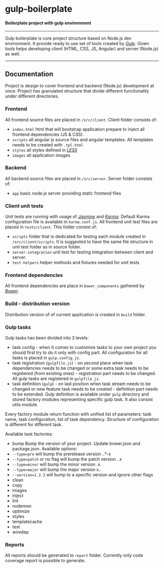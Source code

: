 # gulp-boilerplate

#### Boilerplate project with gulp environment

---

Gulp boilerplate is core project structure based on Node.js dev environment. It provide ready to use set of tools
created by [*Gulp*](https://github.com/gulpjs/gulp).
Given tools helps developing client (HTML, CSS, JS, Angular) and server (Node.js) as well.

---

## Documentation

Project is design to cover frontend and backend (Node.js) development at once. Project has granulated structure
that divide different functionality under different directories.

### Frontend
All frontend source files are placed in `/src/client`.
Client folder consists of:
 - `index.html` html that will bootstrap application prepare to inject all frontend dependencies (JS & CSS).
 - `scripts` all angular js source files and angular templates. All templates needs to be created with `.tpl.html`
 - `styles` all styles defined in [*LESS*](https://github.com/less)
 - `images` all application images

### Backend
All backend source files are placed in `/src/server`.
Server folder consists of:
 - `app` basic node.js server providing static frontend files

### Client unit tests
Unit tests are running with usage of [*Jasmine*](https://github.com/jasmine/jasmine) and
[*Karma*](https://github.com/karma-runner/karma).
Default Karma configuration file is available in `karma.conf.js`.
All frontend unit test files are placed in `tests/client`. This folder consist of:
 - `scripts` folder that is dedicated for testing each module created in `/src/client/scripts`. It is suggested to have
 the same file structure in unit test folder as in source folder.
 - `server-integration` unit test for testing integration between client and server.
 - `test-helpers` helper methods and fixtures needed for unit tests

### Frontend dependencies
All frontend dependencies are place in `bower_components` gathered by [*Bower*](https://github.com/bower/bower).

### Build - distribution version
Distribution version of of current application is created in `build` folder.
 
### Gulp tasks
Gulp tasks has been divided into 3 levels:
 - task config - when it comes to customize tasks to your own project you should first try to do it 
 only with config part. All configuration for all tasks is placed in `gulp.config.js`.
 - task registration (`gulpfile.js`) - on second place when task dependencies needs to be changed or some extra task 
 needs to be registered (from existing ones) - registration part needs to be changed.
 All gulp tasks are registered in `gulpfile.js`.
 - task definition (`gulp`) - on last position when task stream needs to be changed or new feature task needs
 to be created - definition part needs to be extended. Gulp definition is available under `gulp` directory and
 stored factory modules representing specific gulp task. It also consist utils module. 


Every factory module return function with unified list of parameters: task name, task configuration,
list of task dependency. Structure of configuration is different for different task.
 
Available task factories:
 - bump
 Bump the version of your project. Update bower.json and package.json. Available options:
  - `--type=pre` will bump the prerelease version *.*.*-x
  - `--type=patch` or no flag will bump the patch version *.*.x
  - `--type=minor` will bump the minor version *.x.*
  - `--type=major` will bump the major version x.*.*
  - `--version=1.2.3` will bump to a specific version and ignore other flags
 - clean
 - copy
 - images
 - inject
 - lint
 - nodemon
 - optimize
 - styles
 - templatecache
 - test
 - wiredep

### Reports
All reports should be generated to `report` folder. Currently only code coverage report is possible to generate.